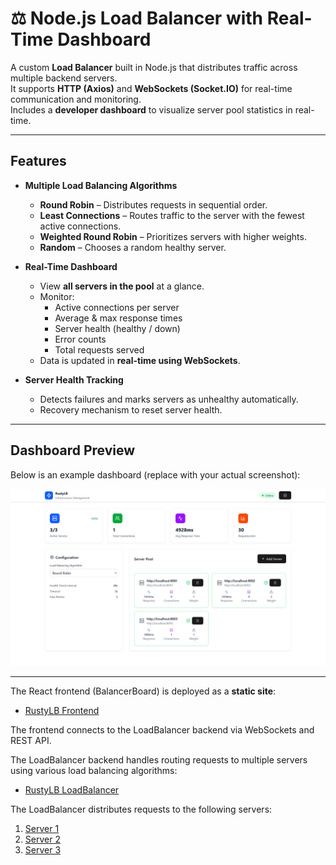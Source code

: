 # ⚖️ Node.js Load Balancer with Real-Time Dashboard

A custom **Load Balancer** built in Node.js that distributes traffic across multiple backend servers.  
It supports **HTTP (Axios)** and **WebSockets (Socket.IO)** for real-time communication and monitoring.  
Includes a **developer dashboard** to visualize server pool statistics in real-time.

---

##  Features

- **Multiple Load Balancing Algorithms**
  - **Round Robin** – Distributes requests in sequential order.
  - **Least Connections** – Routes traffic to the server with the fewest active connections.
  - **Weighted Round Robin** – Prioritizes servers with higher weights.
  - **Random** – Chooses a random healthy server.

- **Real-Time Dashboard**
  - View **all servers in the pool** at a glance.
  - Monitor:
    - Active connections per server
    - Average & max response times
    - Server health (healthy / down)
    - Error counts
    - Total requests served
  - Data is updated in **real-time using WebSockets**.

- **Server Health Tracking**
  - Detects failures and marks servers as unhealthy automatically.
  - Recovery mechanism to reset server health.

---
##  Dashboard Preview

Below is an example dashboard (replace with your actual screenshot):

![Dashboard Screenshot](./image.png)

---

The React frontend (BalancerBoard) is deployed as a **static site**:

- [RustyLB Frontend](https://rustylb-1-nteq.onrender.com/)

The frontend connects to the LoadBalancer backend via WebSockets and REST API.

The LoadBalancer backend handles routing requests to multiple servers using various load balancing algorithms:

- [RustyLB LoadBalancer](https://rustylb-vz2m.onrender.com)

The LoadBalancer distributes requests to the following servers:

1. [Server 1](https://rustylb.onrender.com)
2. [Server 2](https://rustylb-2.onrender.com)
3. [Server 3](https://rustylb-3.onrender.com)
